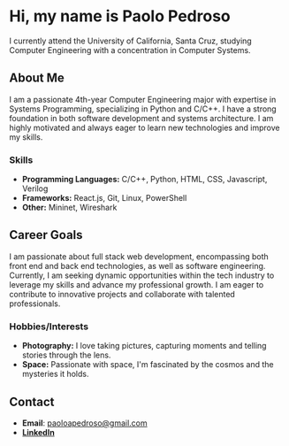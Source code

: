 # Hi, my name is Paolo Pedroso

I currently attend the University of California, Santa Cruz, studying Computer Engineering with a concentration in Computer Systems. 

## About Me
I am a passionate 4th-year Computer Engineering major with expertise in Systems Programming, specializing in Python and C/C++. I have a strong foundation in both software development and systems architecture. I am highly motivated and always eager to learn new technologies and improve my skills.

### Skills
- **Programming Languages:** C/C++, Python, HTML, CSS, Javascript, Verilog
- **Frameworks:** React.js, Git, Linux, PowerShell
- **Other:** Mininet, Wireshark

## Career Goals
I am passionate about full stack web development, encompassing both front end and back end technologies, as well as software engineering. Currently, I am seeking dynamic opportunities within the tech industry to leverage my skills and advance my professional growth. I am eager to contribute to innovative projects and collaborate with talented professionals.

### Hobbies/Interests
- **Photography:** I love taking pictures, capturing moments and telling stories through the lens.
- **Space:** Passionate with space, I'm fascinated by the cosmos and the mysteries it holds.

## Contact
- **Email**: <a href="mailto:paoloapedroso@gmail.com" target="_blank">paoloapedroso@gmail.com</a>
- <a href="https://www.linkedin.com/in/paolo-pedroso-848791232/" target="_blank">**LinkedIn**</a>
